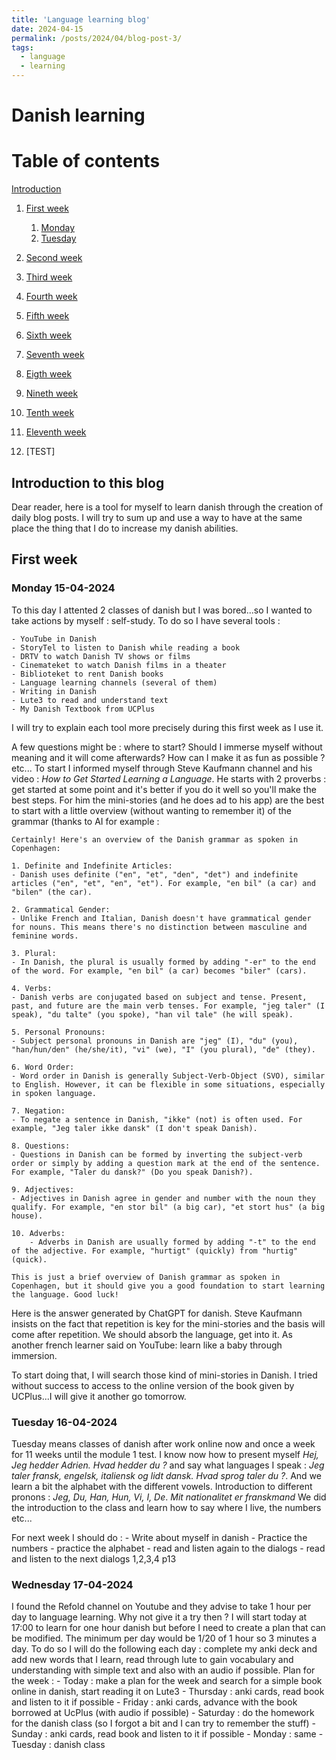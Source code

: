 ```yaml
---
title: 'Language learning blog'
date: 2024-04-15
permalink: /posts/2024/04/blog-post-3/
tags:
  - language
  - learning
---
```


# Danish learning
# Table of contents
 [Introduction](#introduction)
1. [First week](#week1)
    1. [Monday](#monday1)
    2. [Tuesday](#tuesday1)

2. [Second week](#week2)
3. [Third week](#week3)
4. [Fourth week](#week4)
5. [Fifth week](#week5)
6. [Sixth week](#week6)
7. [Seventh week](#week7)
8. [Eigth week](#week8)
9. [Nineth week](#week9)
10. [Tenth week](#week10)
11. [Eleventh week](#week11)
12. [TEST]

## Introduction to this blog <a name="introduction"></a>
Dear reader, here is a tool for myself to learn danish through the creation of daily blog posts. I will try to sum up and use a way to have at the same place the thing that I do to increase my danish abilities.

## First week <a name="week1"></a>
### Monday 15-04-2024 <a name="monday1"></a>
To this day I attented 2 classes of danish but I was bored...so I wanted to take actions by myself : self-study. To do so I have several tools :

    - YouTube in Danish
    - StoryTel to listen to Danish while reading a book
    - DRTV to watch Danish TV shows or films
    - Cinemateket to watch Danish films in a theater
    - Biblioteket to rent Danish books
    - Language learning channels (several of them)
    - Writing in Danish
    - Lute3 to read and understand text
    - My Danish Textbook from UCPlus

I will try to explain each tool more precisely during this first week as I use it.

A few questions might be : where to start? Should I immerse myself without meaning and it will come afterwards? How can I make it as fun as possible ? etc...
To start I informed myself through Steve Kaufmann channel and his video : *How to Get Started Learning a Language*.
He starts with 2 proverbs : get started at some point and it's better if you do it well so you'll make the best steps.
For him the mini-stories (and he does ad to his app) are the best to start with a little overview (without wanting to remember it) of the grammar (thanks to AI for example : 

    Certainly! Here's an overview of the Danish grammar as spoken in Copenhagen:

    1. Definite and Indefinite Articles:
    - Danish uses definite ("en", "et", "den", "det") and indefinite articles ("en", "et", "en", "et"). For example, "en bil" (a car) and "bilen" (the car).

    2. Grammatical Gender:
    - Unlike French and Italian, Danish doesn't have grammatical gender for nouns. This means there's no distinction between masculine and feminine words.

    3. Plural:
    - In Danish, the plural is usually formed by adding "-er" to the end of the word. For example, "en bil" (a car) becomes "biler" (cars).

    4. Verbs:
    - Danish verbs are conjugated based on subject and tense. Present, past, and future are the main verb tenses. For example, "jeg taler" (I speak), "du talte" (you spoke), "han vil tale" (he will speak).

    5. Personal Pronouns:
    - Subject personal pronouns in Danish are "jeg" (I), "du" (you), "han/hun/den" (he/she/it), "vi" (we), "I" (you plural), "de" (they).

    6. Word Order:
    - Word order in Danish is generally Subject-Verb-Object (SVO), similar to English. However, it can be flexible in some situations, especially in spoken language.

    7. Negation:
    - To negate a sentence in Danish, "ikke" (not) is often used. For example, "Jeg taler ikke dansk" (I don't speak Danish).

    8. Questions:
    - Questions in Danish can be formed by inverting the subject-verb order or simply by adding a question mark at the end of the sentence. For example, "Taler du dansk?" (Do you speak Danish?).

    9. Adjectives:
    - Adjectives in Danish agree in gender and number with the noun they qualify. For example, "en stor bil" (a big car), "et stort hus" (a big house).

    10. Adverbs:
        - Adverbs in Danish are usually formed by adding "-t" to the end of the adjective. For example, "hurtigt" (quickly) from "hurtig" (quick).

    This is just a brief overview of Danish grammar as spoken in Copenhagen, but it should give you a good foundation to start learning the language. Good luck!

Here is the answer generated by ChatGPT for danish.
Steve Kaufmann insists on the fact that repetition is key for the mini-stories and the basis will come after repetition. We should absorb the language, get into it. As another french learner said on YouTube: learn like a baby through immersion.


To start doing that, I will search those kind of mini-stories in Danish. I tried without success to access to the online version of the book given by UCPlus...I will give it another go tomorrow.

### Tuesday 16-04-2024 <a name="tuesday1"></a>

Tuesday means classes of danish after work online now and once a week for 11 weeks until the module 1 test. 
I know now how to present myself *Hej, Jeg hedder Adrien. Hvad hedder du ?* and say what languages I speak : *Jeg taler fransk, engelsk, italiensk og lidt dansk. Hvad sprog taler du ?*. And we learn a bit the alphabet with the different vowels.
Introduction to different pronons : *Jeg, Du, Han, Hun, Vi, I, De*. *Mit nationalitet er franskmand*
We did the introduction to the class and learn how to say where I live, the numbers etc...

For next week I should do :
    - Write about myself in danish
    - Practice the numbers 
    - practice the alphabet
    - read and listen again to the dialogs
    - read and listen to the next dialogs 1,2,3,4 p13

### Wednesday 17-04-2024 <a name="wednesday1"></a>
I found the Refold channel on Youtube and they advise to take 1 hour per day to language learning. Why not give it a try then ? I will start today at 17:00 to learn for one hour danish but before I need to create a plan that can be modified. The minimum per day would be 1/20 of 1 hour so 3 minutes a day. To do so I will do the following each day : complete my anki deck and add new words that I learn, read through lute to gain vocabulary and understanding with simple text and also with an audio if possible.
Plan for the week :
    -   Today : make a plan for the week and search for a simple book online in danish, start reading it on Lute3
    -   Thursday : anki cards, read book and listen to it if possible
    -   Friday : anki cards, advance with the book borrowed at UcPlus (with audio if possible)
    -   Saturday : do the homework for the danish class (so I forgot a bit and I can try to remember the stuff)
    -   Sunday : anki cards, read book and listen to it if possible
    -   Monday : same 
    -   Tuesday : danish class




